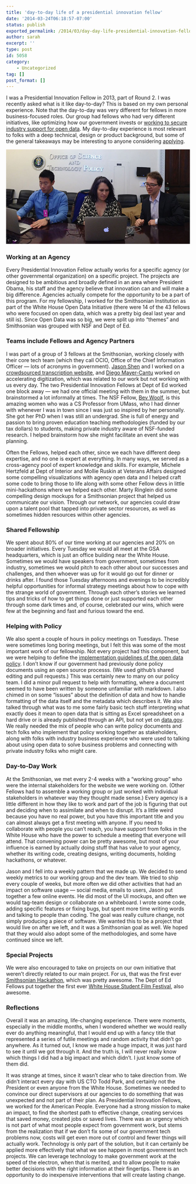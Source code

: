 ```yaml
---
title: 'day-to-day life of a presidential innovation fellow'
date: '2014-03-24T06:18:57-07:00'
status: publish
exported_permalink: /2014/03/day-day-life-presidential-innovation-fellow
author: sarah
excerpt: ''
type: post
id: 5058
category:
    - Uncategorized
tag: []
post_format: []
---
```

I was a Presidential Innovation Fellow in 2013, part of Round 2. I was recently asked what is it like day-to-day? This is based on my own personal experience. Note that the day-to-day was very different for fellows in more business-focused roles. Our group had fellows who had very different initiatives, like optimizing how our government invests or [working to secure industry support for open data](http://www.whitehouse.gov/blog/2014/02/07/leading-pharmacies-and-retailers-join-blue-button-initiative). My day-to-day experience is most relevant to folks with a deep technical, design or product background, but some of the general takeaways may be interesting to anyone considering [applying](http://www.whitehouse.gov/innovationfellows).

[![Jason, Sarah and Diego prepping for a meeting](../../../uploads/2014/03/ostp-working-small.jpg)](https://www.ultrasaurus.com/wp-content/uploads/2014/03/ostp-working.jpg)

### Working at an Agency

Every Presidential Innovation Fellow actually works for a specific agency (or other governmental organization) on a specific project. The projects are designed to be ambitious and broadly defined in an area where President Obama, his staff and the agency believe that innovation can and will make a big difference. Agencies actually compete for the opportunity to be a part of this program. For my fellowship, I worked for the Smithsonian Institution as part of the White House Open Data Initiative (there were 14 of the 43 fellows who were focused on open data, which was a pretty big deal last year and still is). Since Open Data was so big, we were split up into “themes” and Smithsonian was grouped with NSF and Dept of Ed.

### Teams include Fellows and Agency Partners

I was part of a group of 3 fellows at the Smithsonian, working closely with their core tech team (which they call OCIO, Office of the Chief Information Officer — lots of acronyms in government). [Jason Shen](http://www.jasonshen.com/) and I worked on a [crowdsourced transcription website](https://transcription.si.edu/), and [Diego Mayer-Cantu](http://newsdesk.si.edu/photos/diego-mayer-cantu) worked on accelerating digitization, which was related to our work but not working with us every day. The two Presidential Innovation Fellows at Dept of Ed worked one block away — we had one official meeting with them in the summer, but brainstormed a lot informally at times. The NSF Fellow, [Bev Woolf](https://www.cs.umass.edu/faculty/directory/woolf_beverly), is this amazing women who was a CS Professor from UMass, who I had dinner with whenever I was in town since I was just so inspired by her personally. She got her PhD when I was still an undergrad. She is full of energy and passion to bring proven education teaching methodologies (funded by our tax dollars) to students, making private industry aware of NSF-funded research. I helped brainstorm how she might facilitate an event she was planning.

Often the Fellows, helped each other, since we each have different deep expertise, and no one is expert at everything. In many ways, we served as a cross-agency pool of expert knowledge and skills. For example, Michele Hertzfeld at Dept of Interior and Mollie Ruskin at Veterans Affairs designed some compelling visualizations with agency open data and I helped craft some code to bring those to life along with some other Fellow devs in little mini-hackathons where we helped each other. Marty Ringlein did some compelling design mockups for a Smithsonian project that helped us communicate our vision. Through our network, our agencies could draw upon a talent pool that tapped into private sector resources, as well as sometimes hidden resources within other agencies.

### Shared Fellowship

We spent about 80% of our time working at our agencies and 20% on broader initiatives. Every Tuesday we would all meet at the GSA headquarters, which is just an office building near the White House. Sometimes we would have speakers from government, sometimes from industry, sometimes we would pitch to each other about our successes and challenges, and then whoever was up for it would go out for dinner or drinks after. I found those Tuesday afternoons and evenings to be incredibly helpful opportunities for informal strategy meetings about how to cope with the strange world of government. Through each other’s stories we learned tips and tricks of how to get things done or just supported each other through some dark times and, of course, celebrated our wins, which were few at the beginning and fast and furious toward the end.

### Helping with Policy

We also spent a couple of hours in policy meetings on Tuesdays. These were sometimes long boring meetings, but I felt this was some of the most important work of our fellowship. Not every project had this component, but we were helping to define the [implementation guidelines of the open data policy](http://project-open-data.github.io/). I don’t know if our government had previously done policy documents using an open source processs. (We used github’s shared editing and pull requests.) This was certainly new to many on our policy team. I did a minor pull request to help with formatting, where a document seemed to have been written by someone unfamiliar with markdown. I also chimed in on some “issues” about the definition of data and how to handle formatting of the data itself and the metadata which describes it. We also talked through what was to me some fairly basic tech stuff interpreting what exactly does it mean to open data that is sitting as Excel spreadsheet on a hard drive or is already published through an API, but not yet on [data.gov](http://www.data.gov/). We really needed the mix of people who can write policy documents and tech folks who implement that policy working together as stakeholders, along with folks with industry business experience who were used to talking about using open data to solve business problems and connecting with private industry folks who might care.

### Day-to-Day Work

At the Smithsonian, we met every 2-4 weeks with a “working group” who were the internal stakeholders for the website we were working on. (Other Fellows had to assemble a working group or just worked with individual stakeholders in whatever way they thought made sense.) Every agency is a little different in how they like to work and part of the job is figuring that out and deciding when to assimilate and when to disrupt. It’s a little weird because you have no real power, but you have this important title and you can almost always get a first meeting with anyone. If you need to collaborate with people you can’t reach, you have support from folks in the White House who have the power to schedule a meeting that everyone will attend. That convening power can be pretty awesome, but most of your influence is earned by actually doing stuff that has value to your agency, whether its writing code, creating designs, writing documents, holding hackathons, or whatever.

Jason and I fell into a weekly pattern that we made up. We decided to send weekly metrics to our working group and the dev team. We tried to ship every couple of weeks, but more often we did other activities that had an impact on software usage — social media, emails to users, Jason put together a few online events. He did most of the UI mockups, and often we would tag-team design or collaborate on a whiteboard. I wrote some code, adding specific features or fixing bugs, but spent more time writing words and talking to people than coding. The goal was really culture change, not simply producing a piece of software. We wanted this to be a project that would live on after we left, and it was a Smithsonian goal as well. We hoped that they would also adopt some of the methodologies, and some have continued since we left.

### Special Projects

We were also encouraged to take on projects on our own initiative that weren’t directly related to our main project. For us, that was the first ever [Smithsonian Hackathon](http://americanart.si.edu/luce/hack/), which was pretty awesome. The Dept of Ed Fellows put together the first ever [White House Student Film Festival](http://www.whitehouse.gov/filmfestival), also awesome.

### Reflections

Overall it was an amazing, life-changing experience. There were moments, especially in the middle months, when I wondered whether we would really ever do anything meaningful, that I would end up with a fancy title that represented a series of futile meetings and random activity that didn’t go anywhere. As it turned out, I know we made a huge impact, it was just hard to see it until we got through it. And the truth is, I will never really know which things I did had a big impact and which didn’t. I just know some of them did.

It was strange at times, since it wasn’t clear who to take direction from. We didn’t interact every day with US CTO Todd Park, and certainly not the President or even anyone from the White House. Sometimes we needed to convince our direct supervisors at our agencies to do something that was unexpected and not part of their plan. As Presidential Innovation Fellows, we worked for the American People. Everyone had a strong mission to make an impact, to find the shortest path to effective change, creating services that saved money, created jobs or saved lives. There was an urgency which is not part of what most people expect from government work, but stems from the realization that if we don’t fix some of our government tech problems now, costs will get even more out of control and fewer things will actually work. Technology is only part of the solution, but it can certainly be applied more effectively that what we see happen in most government tech projects. We can leverage technology to make government work at the speed of the electron, when that is merited, and to allow people to make better decisions with the right information at their fingertips. There is an opportunity to do inexpensive interventions that will create lasting change.
